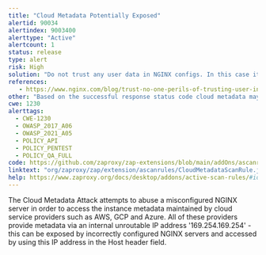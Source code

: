 ```yaml
---
title: "Cloud Metadata Potentially Exposed"
alertid: 90034
alertindex: 9003400
alerttype: "Active"
alertcount: 1
status: release
type: alert
risk: High
solution: "Do not trust any user data in NGINX configs. In this case it is probably the use of the $host variable which is set from the 'Host' header and can be controlled by an attacker."
references:
   - https://www.nginx.com/blog/trust-no-one-perils-of-trusting-user-input/
other: "Based on the successful response status code cloud metadata may have been returned in the response. Check the response data to see if any cloud metadata has been returned. The meta data returned can include information that would allow an attacker to completely compromise the system."
cwe: 1230
alerttags: 
  - CWE-1230
  - OWASP_2017_A06
  - OWASP_2021_A05
  - POLICY_API
  - POLICY_PENTEST
  - POLICY_QA_FULL
code: https://github.com/zaproxy/zap-extensions/blob/main/addOns/ascanrules/src/main/java/org/zaproxy/zap/extension/ascanrules/CloudMetadataScanRule.java
linktext: "org/zaproxy/zap/extension/ascanrules/CloudMetadataScanRule.java"
help: https://www.zaproxy.org/docs/desktop/addons/active-scan-rules/#id-90034
---
```

The Cloud Metadata Attack attempts to abuse a misconfigured NGINX server in order to access the instance metadata maintained by cloud service providers such as AWS, GCP and Azure.
All of these providers provide metadata via an internal unroutable IP address '169.254.169.254' - this can be exposed by incorrectly configured NGINX servers and accessed by using this IP address in the Host header field.
